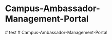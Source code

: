 # Campus-Ambassador-Management-Portal
#   t e s t  
 #   C a m p u s - A m b a s s a d o r - M a n a g e m e n t - P o r t a l  
 